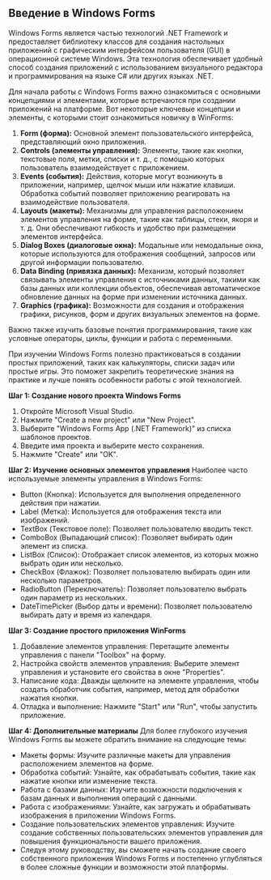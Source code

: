 ## Введение в Windows Forms
Windows Forms является частью технологий .NET Framework и предоставляет библиотеку классов для создания настольных приложений с графическим интерфейсом пользователя (GUI) в операционной системе Windows. Эта технология обеспечивает удобный способ создания приложений с использованием визуального редактора и программирования на языке C# или других языках .NET.

Для начала работы с Windows Forms важно ознакомиться с основными концепциями и элементами, которые встречаются при создании приложений на платформе. Вот некоторые ключевые концепции и элементы, с которыми стоит ознакомиться новичку в WinForms:

1. **Form (форма):** Основной элемент пользовательского интерфейса, представляющий окно приложения.
2. **Controls (элементы управления):** Элементы, такие как кнопки, текстовые поля, метки, списки и т. д., с помощью которых пользователь взаимодействует с приложением.
3. **Events (события):** Действия, которые могут возникнуть в приложении, например, щелчок мыши или нажатие клавиши. Обработка событий позволяет приложению реагировать на взаимодействие пользователя.
4. **Layouts (макеты):** Механизмы для управления расположением элементов управления на форме, такие как таблицы, стеки, якоря и т. д. Они обеспечивают гибкость и удобство при размещении элементов интерфейса.
5. **Dialog Boxes (диалоговые окна):** Модальные или немодальные окна, которые используются для отображения сообщений, запросов или другой информации пользователю.
6. **Data Binding (привязка данных):** Механизм, который позволяет связывать элементы управления с источниками данных, такими как базы данных или коллекции объектов, обеспечивая автоматическое обновление данных на форме при изменении источника данных.
7. **Graphics (графика):** Возможности для создания и отображения графики, рисунков, форм и других визуальных элементов на форме.

Важно также изучить базовые понятия программирования, такие как условные операторы, циклы, функции и работа с переменными.

При изучении Windows Forms полезно практиковаться в создании простых приложений, таких как калькуляторы, списки задач или простые игры. Это поможет закрепить теоретические знания на практике и лучше понять особенности работы с этой технологией.

**Шаг 1: Создание нового проекта Windows Forms**
1. Откройте Microsoft Visual Studio.
2. Нажмите "Create a new project" или "New Project".
3. Выберите "Windows Forms App (.NET Framework)" из списка шаблонов проектов.
4. Введите имя проекта и выберите место сохранения.
5. Нажмите "Create" или "OK".

**Шаг 2: Изучение основных элементов управления**
Наиболее часто используемые элементы управления в Windows Forms:

- Button (Кнопка): Используется для выполнения определенного действия при нажатии.
- Label (Метка): Используется для отображения текста или изображений.
- TextBox (Текстовое поле): Позволяет пользователю вводить текст.
- ComboBox (Выпадающий список): Позволяет выбирать один элемент из списка.
- ListBox (Список): Отображает список элементов, из которых можно выбрать один или несколько.
- CheckBox (Флажок): Позволяет пользователю выбирать один или несколько параметров.
- RadioButton (Переключатель): Позволяет пользователю выбрать один параметр из нескольких.
- DateTimePicker (Выбор даты и времени): Позволяет пользователю выбирать дату и время из календаря.

**Шаг 3: Создание простого приложения WinForms**
1. Добавление элементов управления: Перетащите элементы управления с панели "Toolbox" на форму.
2. Настройка свойств элементов управления: Выберите элемент управления и установите его свойства в окне "Properties".
3. Написание кода: Дважды щелкните на элементе управления, чтобы создать обработчик события, например, метод для обработки нажатия кнопки.
4. Отладка и выполнение: Нажмите "Start" или "Run", чтобы запустить приложение.

**Шаг 4: Дополнительные материалы**
Для более глубокого изучения Windows Forms вы можете обратить внимание на следующие темы:

- Макеты формы: Изучите различные макеты для управления расположением элементов на форме.
- Обработка событий: Узнайте, как обрабатывать события, такие как нажатие кнопки или изменение текста.
- Работа с базами данных: Изучите возможности подключения к базам данных и выполнения операций с данными.
- Работа с изображениями: Узнайте, как загружать и обрабатывать изображения в приложении Windows Forms.
- Создание пользовательских элементов управления: Изучите создание собственных пользовательских элементов управления для повышения функциональности вашего приложения.
- Следуя этому руководству, вы сможете начать создание своего собственного приложения Windows Forms и постепенно углубляться в более сложные функции и возможности этой платформы.
